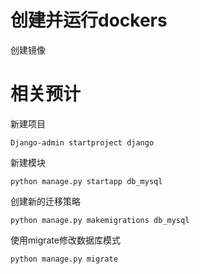 # 创建并运行dockers
创建镜像


# 相关预计
新建项目
```shell
Django-admin startproject django
```
新建模块
```shell
python manage.py startapp db_mysql
```
创建新的迁移策略
```shell
python manage.py makemigrations db_mysql
```
使用migrate修改数据库模式
```shell
python manage.py migrate
```
